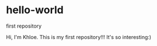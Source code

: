 # hello-world
first repository

Hi, I'm Khloe. This is my first repository!!! 
It's so interesting:)
